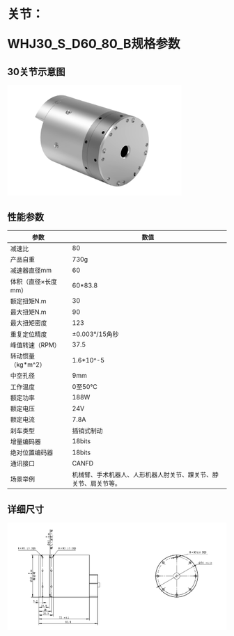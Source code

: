 # <p class="hidden">关节：</p>WHJ30_S_D60_80_B规格参数

## 30关节示意图

<div align="left"> <img src="../WHJ30/30-2.png" width = 400 /> </div>


## 性能参数

| 参数 | 数值 |
| --- | --- |
| 减速比 | 80 |
| 产品自重 | 730g |
| 减速器直径mm | 60 |
| 体积（直径×长度mm） | 60*83.8 |
| 额定扭矩N.m | 30 |
| 最大扭矩N.m | 90 |
| 最大扭矩密度 | 123 |
| 重复定位精度 | ±0.003°/15角秒 |
| 峰值转速（RPM） | 37.5 |
| 转动惯量（kg*m^2） | 1.6*10^-5 |
| 中空孔径 | 9mm |
| 工作温度 | 0至50℃ |
| 额定功率 | 188W |
| 额定电压 | 24V |
| 额定电流 | 7.8A |
| 刹车类型 | 插销式制动 |
| 增量编码器 | 18bits |
| 绝对位置编码器 | 18bits |
| 通讯接口 | CANFD |
| 场景举例 | 机械臂、手术机器人、人形机器人肘关节、踝关节、脖关节、肩关节等。 |

## 详细尺寸

![alt text](<CleanShot 2024-08-21 at 18.17.31.png>)
